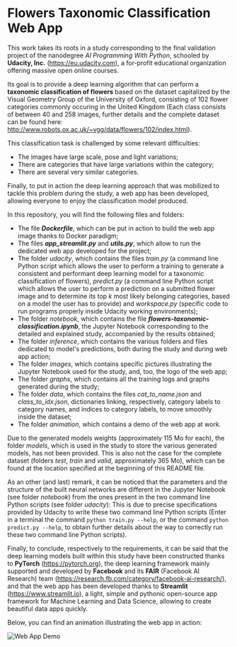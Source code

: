 # Flowers Taxonomic Classification Web App

This work takes its roots in a study corresponding to the final validation project of the nanodegree *AI Programming With Python*, schooled by **Udacity, Inc.** (https://eu.udacity.com), a for-profit educational organization offering massive open online courses.

Its goal is to provide a deep learning algorithm that can perform a **taxonomic classification of flowers** based on the dataset capitalized by the Visual Geometry Group of the University of Oxford, consisting of 102 flower categories commonly occuring in the United Kingdom (Each class consists of between 40 and 258 images, further details and the complete dataset can be found here: http://www.robots.ox.ac.uk/~vgg/data/flowers/102/index.html).

This classification task is challenged by some relevant difficulties:
* The images have large scale, pose and light variations;
* There are categories that have large variations within the category;
* There are several very similar categories.

Finally, to put in action the deep learning approach that was mobilized to tackle this problem during the study, a web app has been developed, allowing everyone to enjoy the classification model produced.

In this repository, you will find the following files and folders:
* The file ***Dockerfile***, which can be put in action to build the web app image thanks to Docker paradigm;
* The files ***app_streamlit.py*** and ***utils.py***, which allow to run the dedicated web app developed for the project;
* The folder *udacity*, which contains the files *train.py* (a command line Python script which allows the user to perform a training to generate a consistent and performant deep learning model for a taxonomic classification of flowers), *predict.py* (a command line Python script which allows the user to perform a prediction on a submitted flower image and to determine its top *k* most likely belonging categories, based on a model the user has to provide) and *workspace.py* (specific code to run programs properly inside Udacity working environments);
* The folder *notebook*, which contains the file ***flowers-taxonomic-classification.ipynb***, the Jupyter Notebook corresponding to the detailed and explained study, accompanied by the results obtained;
* The folder *inference*, which contains the various folders and files dedicated to model's predictions, both during the study and during web app action;
* The folder *images*, which contains specific pictures illustrating the Jupyter Notebook used for the study, and, too, the logo of the web app;
* The folder *graphs*, which contains all the training logs and graphs generated during the study;
* The folder *data*, which contains the files *cat_to_name.json* and *class_to_idx.json*, dictionaries linking, respectively, category labels to category names, and indices to category labels, to move smoothly inside the dataset;
* The folder *animation*, which contains a demo of the web app at work.

Due to the generated models weights (approximately 115 Mo for each), the folder *models*, which is used in the study to store the various generated models, has not been provided. This is also not the case for the complete dataset (folders *test*, *train* and *valid*, approximately 365 Mo), which can be found at the location specified at the beginning of this README file.

As an other (and last) remark, it can be noticed that the parameters and the structure of the built neural networks are different in the Jupyter Notebook (see folder *notebook*) from the ones present in the two command line Python scripts (see folder *udacity*): This is due to precise specifications provided by Udacity to write these two command line Python scripts (Enter in a terminal the command `python train.py --help`, or the command `python predict.py --help`, to obtain further details about the way to correctly run these two command line Python scripts).

Finally, to conclude, respectively to the requirements, it can be said that the deep learning models built within this study have been constructed thanks to **PyTorch** (https://pytorch.org), the deep learning framework mainly supported and developed by **Facebook** and its **FAIR** (Facebook AI Research) team (https://research.fb.com/category/facebook-ai-research/), and that the web app has been developed thanks to **Streamlit** (https://www.streamlit.io), a light, simple and pythonic open-source app framework for Machine Learning and Data Science, allowing to create beautiful data apps quickly.

Below, you can find an animation illustrating the web app in action:

![Web App Demo](animation/demo.gif)
